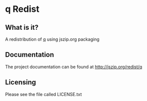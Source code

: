 q Redist
====================

What is it?
-----------

A redistribution of [q][1] using jszip.org packaging

Documentation
-------------

The project documentation can be found at http://jszip.org/redist/q

Licensing
---------

Please see the file called LICENSE.txt

  [1]: http://documentup.com/kriskowal/q/
